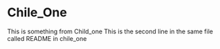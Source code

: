 # Chile_One
This is something from Child_one
This is the second line in the same file called README in chile_one
